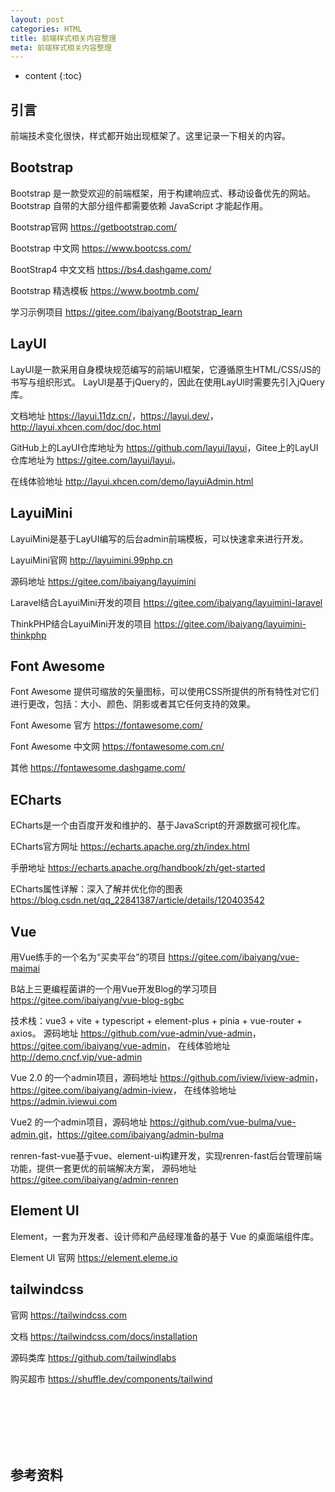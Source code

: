 ```yaml
---
layout: post
categories: HTML
title: 前端样式相关内容整理
meta: 前端样式相关内容整理
---
```

* content
{:toc}

## 引言

前端技术变化很快，样式都开始出现框架了。这里记录一下相关的内容。

## Bootstrap

Bootstrap 是一款受欢迎的前端框架，用于构建响应式、移动设备优先的网站。Bootstrap 自带的大部分组件都需要依赖 JavaScript 才能起作用。

Bootstrap官网 <https://getbootstrap.com/>

Bootstrap 中文网 <https://www.bootcss.com/>

BootStrap4 中文文档 <https://bs4.dashgame.com/>

Bootstrap 精选模板 <https://www.bootmb.com/>

学习示例项目 <https://gitee.com/ibaiyang/Bootstrap_learn>

## LayUI

LayUI是一款采用自身模块规范编写的前端UI框架，它遵循原生HTML/CSS/JS的书写与组织形式。
LayUI是基于jQuery的，因此在使用LayUI时需要先引入jQuery库。

文档地址 <https://layui.11dz.cn/>，<https://layui.dev/>，<http://layui.xhcen.com/doc/doc.html>

GitHub上的LayUI仓库地址为 <https://github.com/layui/layui>，Gitee上的LayUI仓库地址为 <https://gitee.com/layui/layui>。

在线体验地址 <http://layui.xhcen.com/demo/layuiAdmin.html>

## LayuiMini

LayuiMini是基于LayUI编写的后台admin前端模板，可以快速拿来进行开发。

LayuiMini官网 <http://layuimini.99php.cn>

源码地址 <https://gitee.com/ibaiyang/layuimini>

Laravel结合LayuiMini开发的项目 <https://gitee.com/ibaiyang/layuimini-laravel>

ThinkPHP结合LayuiMini开发的项目 <https://gitee.com/ibaiyang/layuimini-thinkphp>

## Font Awesome

Font Awesome 提供可缩放的矢量图标，可以使用CSS所提供的所有特性对它们进行更改，包括：大小、颜色、阴影或者其它任何支持的效果。

Font Awesome 官方 <https://fontawesome.com/>

Font Awesome 中文网 <https://fontawesome.com.cn/>

其他 <https://fontawesome.dashgame.com/>

## ECharts

ECharts是一个由百度开发和维护的、基于JavaScript的开源数据可视化库。

ECharts官方网址 <https://echarts.apache.org/zh/index.html> 

手册地址 <https://echarts.apache.org/handbook/zh/get-started>

ECharts属性详解：深入了解并优化你的图表 <https://blog.csdn.net/qq_22841387/article/details/120403542>

## Vue

用Vue练手的一个名为“买卖平台”的项目 <https://gitee.com/ibaiyang/vue-maimai>

B站上三更编程菌讲的一个用Vue开发Blog的学习项目 <https://gitee.com/ibaiyang/vue-blog-sgbc>

技术栈：vue3 + vite + typescript + element-plus + pinia + vue-router + axios。 
源码地址 <https://github.com/vue-admin/vue-admin>，<https://gitee.com/ibaiyang/vue-admin>，
在线体验地址 <http://demo.cncf.vip/vue-admin>


Vue 2.0 的一个admin项目，源码地址 <https://github.com/iview/iview-admin>，<https://gitee.com/ibaiyang/admin-iview>，
在线体验地址 <https://admin.iviewui.com>

Vue2 的一个admin项目，源码地址 <https://github.com/vue-bulma/vue-admin.git>，<https://gitee.com/ibaiyang/admin-bulma>

renren-fast-vue基于vue、element-ui构建开发，实现renren-fast后台管理前端功能，提供一套更优的前端解决方案，
源码地址 <https://gitee.com/ibaiyang/admin-renren>

## Element UI

Element，一套为开发者、设计师和产品经理准备的基于 Vue 的桌面端组件库。

Element UI 官网 <https://element.eleme.io>


## tailwindcss

官网 <https://tailwindcss.com>

文档 <https://tailwindcss.com/docs/installation>

源码类库 <https://github.com/tailwindlabs>

购买超市 <https://shuffle.dev/components/tailwind>





<br/><br/><br/><br/><br/>
## 参考资料 




